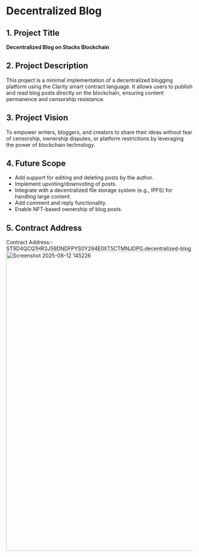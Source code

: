 # Decentralized Blog

## 1. Project Title
**Decentralized Blog on Stacks Blockchain**

## 2. Project Description
This project is a minimal implementation of a decentralized blogging platform using the Clarity smart contract language. It allows users to publish and read blog posts directly on the blockchain, ensuring content permanence and censorship resistance.

## 3. Project Vision
To empower writers, bloggers, and creators to share their ideas without fear of censorship, ownership disputes, or platform restrictions by leveraging the power of blockchain technology.

## 4. Future Scope
- Add support for editing and deleting posts by the author.
- Implement upvoting/downvoting of posts.
- Integrate with a decentralized file storage system (e.g., IPFS) for handling large content.
- Add comment and reply functionality.
- Enable NFT-based ownership of blog posts.

## 5. Contract Address 
Contract Address:-ST9D4QCQ1HR3J59DNDFPYS0Y294E0XT5CTMNJDPG.decentralized-blog
<img width="1462" height="805" alt="Screenshot 2025-08-12 145226" src="https://github.com/user-attachments/assets/1a516b54-3e89-4dc7-8859-05bf96afb022" />

